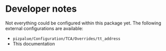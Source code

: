 # Developer notes

Not everything could be configured within this package yet. The following external configurations
are available:

- `pizpalue/Configuration/TCA/Overrides/tt_address`
- This documentation